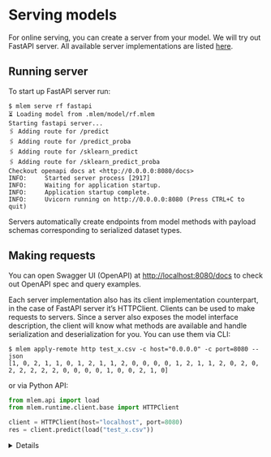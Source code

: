 # Serving models

For online serving, you can create a server from your model. We will try out
FastAPI server. All available server implementations are listed
[here](/doc/user-guide/mlem-abcs#server).

## Running server

To start up FastAPI server run:

```cli
$ mlem serve rf fastapi
⏳️ Loading model from .mlem/model/rf.mlem
Starting fastapi server...
🖇️ Adding route for /predict
🖇️ Adding route for /predict_proba
🖇️ Adding route for /sklearn_predict
🖇️ Adding route for /sklearn_predict_proba
Checkout openapi docs at <http://0.0.0.0:8080/docs>
INFO:     Started server process [2917]
INFO:     Waiting for application startup.
INFO:     Application startup complete.
INFO:     Uvicorn running on http://0.0.0.0:8080 (Press CTRL+C to quit)
```

Servers automatically create endpoints from model methods with payload schemas
corresponding to serialized dataset types.

## Making requests

You can open Swagger UI (OpenAPI) at
[http://localhost:8080/docs](http://localhost:8080/docs) to check out OpenAPI
spec and query examples.

Each server implementation also has its client implementation counterpart, in
the case of FastAPI server it’s HTTPClient. Clients can be used to make requests
to servers. Since a server also exposes the model interface description, the
client will know what methods are available and handle serialization and
deserialization for you. You can use them via CLI:

```cli
$ mlem apply-remote http test_x.csv -c host="0.0.0.0" -c port=8080 --json
[1, 0, 2, 1, 1, 0, 1, 2, 1, 1, 2, 0, 0, 0, 0, 1, 2, 1, 1, 2, 0, 2, 0, 2, 2, 2, 2, 2, 0, 0, 0, 0, 1, 0, 0, 2, 1, 0]
```

or via Python API:

```py
from mlem.api import load
from mlem.runtime.client.base import HTTPClient

client = HTTPClient(host="localhost", port=8080)
res = client.predict(load("test_x.csv"))
```

<details>

### 💡 Or query the model directly with curl

```cli
$ curl -X 'POST' \
      'http://localhost:8080/predict_proba' \
      -H 'accept: application/json' \
      -H 'Content-Type: application/json' \
      -d '{
      "data": {
        "values": [
          {
            "": 0,
            "sepal length (cm)": 0,
            "sepal width (cm)": 0,
            "petal length (cm)": 0,
            "petal width (cm)": 0
          }
        ]
      }
    }'
[[0.92,0.04,0.04]]
```

</details>
